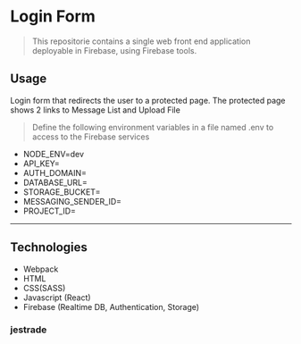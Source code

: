 
# Login Form
> This repositorie contains a single web front end application deployable in Firebase, using Firebase tools.

## Usage
Login form that redirects the user to a protected page. The protected page shows 2 links to Message List and Upload File
> Define the following environment variables in a file named .env to access to the Firebase services

* NODE_ENV=dev
* API_KEY=
* AUTH_DOMAIN=
* DATABASE_URL=
* STORAGE_BUCKET=
* MESSAGING_SENDER_ID=
* PROJECT_ID=

----
## Technologies
* Webpack
* HTML
* CSS(SASS)
* Javascript (React)
* Firebase (Realtime DB, Authentication, Storage)


### jestrade